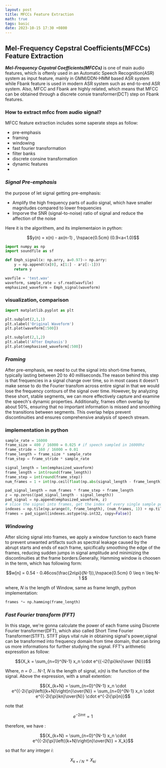 ```yaml
---
layout: post
title: MFCCs Feature Extraction
math: true
tags: basic
date: 2023-10-15 17:30 +0800
---
```

## Mel-Frequency Cepstral Coefficients(MFCCs) Feature Extraction
***Mel-Frequency Cepstral Coefficients(MFCCs)*** is one of main audio features, which is oftenly used in an Automatic Speech Recognition(ASR) system as input feature, mainly in GMM/DDN-HMM based ASR system while Fbank feature is used in modern ASR system such as end-to-end ASR system. Also, MFCC and Fbank are highly related, which means that MFCC can be obtained through a discrete consie transformer(DCT) step on Fbank features.

### How to extract mfcc from audio signal?  
MFCC feature extraction includes some saperate steps as follow:
- pre-emphasis 
- framing 
- windowing
- fast fourier transformation
- filter banks
- discrete consine transformation
- dynamic features
- 
### ***Signal Pre-emphasis***
the purpose of let signal getting pre-emphasis:

- Amplify the high frequency parts of audio signal, which have smaller magnitudes compared to lower frequencies
- Imporve the SNR (signal-to-noise) ratio of signal and reduce the affection of the noise

Here it is the algorithem, and its implementaion in python:

$$y(n) = x(n) - ax(n-1) , \hspace{0.5cm} (0.9<a<1.0)$$

``` python
import numpy as np
import soundfile as sf

def Emph_signal(x: np.arry, a=0.97)-> np.arry:
    y = np.append((x[0], x[1:] - a*z[:-1]))
    return y

wavfile = 'test.wav'
waveform, sample_rate = sf.read(wavfile)
emphasized_waveform = Emph_signal(waveform)
```
### visualization, comparison
```python
import matplotlib.pyplot as plt

plt.subplot(2,1,1)
plt.xlabel('Original Waveform')
plt.plot(waveform[:500])

plt.subplot(2,1,2)
plt.xlabel('After Emphasis')
plt.plot(emphasised_waveform[:500])
```
### ***Framing*** 
 After pre-emphasis, we need to cut the signal into short-time frames, typically lasting between 20 to 40 milliseconds.The reason behind this step is that frequencies in a signal change over time, so in most cases it doesn't make sense to do the Fourier transfom across entire signal in that we would lose the frequency contours of the signal over time. However, by analyzing these short, stable segments, we can more effectively capture and examine the speech's dynamic properties. Additionally, frames often overlap by about 50%, ensuring that no important information is missed and smoothing the transitions between segments. This overlap helps prevent discontinuities and ensures comprehensive analysis of speech stream.

### implementation in python
```python
sample_rate = 16000
frame_size = 400 / 16000 = 0.025 # if speech sampled in 16000hz 
frame_stride = 160 / 16000 = 0.01 
frame_length = frame_size * sample_rate
fram_step = frame_stride * sample_rate

signal_length = len(emphasized_waveform)
frame_length = int(round(frame_length))
frame_step = int(round(frame_step))
num_frames = 1 + int(np.ceil(float(np.abs(signal_length - frame_length)) / frame_step ))

pad_signal_length = num_frames * frame_step + frame_length
z = np.zeros((pad_signal_length - signal_length))
pad_signal = np.append(emphasized_waveform, z)
# slice the signal into frames, get the index of every single sample point
indexes = np.tile(np.arange(0, frame_length), (num_frames, 1)) + np.tile(np.arange(0, num_frames*frame_step, frame_step), (frame_length, 1)).T
frames = pad_siganl[indexes.astype(np.int32, copy=False)]
```
### ***Windowing*** 
 After slicing signal into frames, we apply a window function to each frame to prevent unwanted artifacts such as spectral leakage caused by the abrupt starts and ends of each frame, spicifically smoothing the edge of the frames, reducing sudden jumps in signal amplitude and minimizing the discontinuities at the frame borders.Generally, Hamming window is choosen in the term, which has following form:

  $$w[n] = 0.54 - 0.46cos(\frac{2n\pi}{N-1}),\hspace{0.5cm} 0 \leq n \leq N-1 $$

where, *N* is the length of Window, same as frame length, python implementation:

```python
frames *= np.hamming(frame_length)
```
### ***Fast Fourier transform (FFT)***
In this stage, we're gonna calculate the power of each frame using Discrete Fourier transformer(DFT), which also called Short Time Fourier Transformer(STFT). STFT plays vital rule in obtaining signal's power,signal can be transformed into frequency domain from time domain, that can bring us more informations for further studying the signal. FFT's arithmetic expresstion as follow:

$${X_k = \sum_{n=0}^{N-1} x_n \cdot e^{{-i2{\pi}kn}\over {N}}}$$

Where, *n = 0 ... N-1, N* is the length of signal, *x(n)* is the function of the signal. Above the expression, with a small extention:

$${X_{k+N} = \sum_{n=0}^{N-1} x_n \cdot e^{{-2i{\pi}\left({k+N}\right)n}\over{N}} = \sum_{n=0}^{N-1} x_n \cdot e^{{-2i{\pi}kn}\over{N}} \cdot e^{-2i{\pi}n}}$$

note that 

$${e^{-2in{\pi}} = 1}$$

therefore, we have :

$${X_{k+N} = \sum_{n=0}^{N-1} x_n \cdot e^{{-2i{\pi}\left({k+N}\right)n}\over{N}} = X_k}$$

so that for any integer *i*:

$$X_{k+i} \cdot _{N} = X{_k}_i $$

